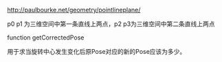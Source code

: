 
http://paulbourke.net/geometry/pointlineplane/

p0 p1 为三维空间中第一条直线上两点，p2 p3为三维空间中第二条直线上两点

function getCorrectedPose

用于求当旋转中心发生变化后原Pose对应的新的Pose应该为多少。
